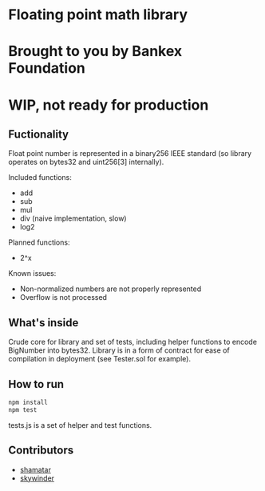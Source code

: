 # Floating point math library

# Brought to you by Bankex Foundation

# WIP, not ready for production

## Fuctionality

Float point number is represented in a binary256 IEEE standard (so library operates on bytes32 and uint256[3] internally).

Included functions:

- add
- sub
- mul
- div (naive implementation, slow)
- log2

Planned functions:

- 2^x

Known issues:

- Non-normalized numbers are not properly represented
- Overflow is not processed

## What's inside

Crude core for library and set of tests, including helper functions to encode BigNumber into bytes32. Library is in a form of contract for ease of compilation in deployment (see Tester.sol for example).

## How to run

```bash
npm install
npm test
```

tests.js is a set of helper and test functions.


## Contributors

* [shamatar](https://github.com/shamatar)
* [skywinder](https://github.com/skywinder)

